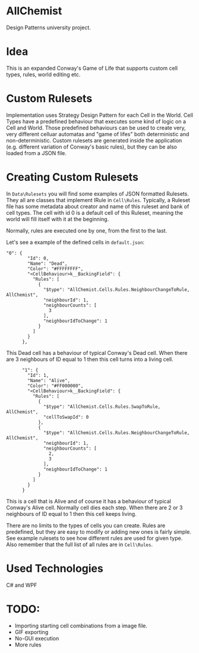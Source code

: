 # AllChemist
Design Patterns university project. 

# Idea
This is an expanded Conway's Game of Life that supports custom cell types, rules, world editing etc.

# Custom Rulesets
Implementation uses Strategy Design Pattern for each Cell in the World. Cell Types have a predefined behaviour that executes some kind of logic on a Cell and World. Those predefined behaviours can be used to create very, very different celluar automatas and "game of lifes" both deterministic and non-deterministic. Custom rulesets are generated inside the application (e.g. different variation of Conway's basic rules), but they can be also loaded from a JSON file. 

# Creating Custom Rulesets
In `Data\Rulesets` you will find some examples of JSON formatted Rulesets. They all are classes that implement IRule in `Cell\Rules`. Typically, a Ruleset file has some metadata about creator and name of this ruleset and bank of cell types. The cell with id 0 is a default cell of this Ruleset, meaning the world will fill itself with it at the beginning.

Normally, rules are executed one by one, from the first to the last.

Let's see a example of the defined cells in `default.json`:
```
"0": {
        "Id": 0,
        "Name": "Dead",
        "Color": "#FFFFFFFF",
        "<CellBehaviour>k__BackingField": {
          "Rules": [
            {
              "$type": "AllChemist.Cells.Rules.NeighbourChangeToRule, AllChemist",
              "neighbourId": 1,
              "neighbourCounts": [
                3
              ],
              "neighbourIdToChange": 1
            }
          ]
        }
      },
```

This Dead cell has a behaviour of typical Conway's Dead cell. When there are 3 neighbours of ID equal to 1 then this cell turns into a living cell.

```
      "1": {
        "Id": 1,
        "Name": "Alive",
        "Color": "#FF000000",
        "<CellBehaviour>k__BackingField": {
          "Rules": [
            {
              "$type": "AllChemist.Cells.Rules.SwapToRule, AllChemist",
              "cellToSwapId": 0
            },
            {
              "$type": "AllChemist.Cells.Rules.NeighbourChangeToRule, AllChemist",
              "neighbourId": 1,
              "neighbourCounts": [
                2,
                3
              ],
              "neighbourIdToChange": 1
            }
          ]
        }
      }
```
This is a cell that is Alive and of course it has a behaviour of typical Conway's Alive cell. 
Normally cell dies each step. 
When there are 2 or 3 neighbours of ID equal to 1 then this cell keeps living.

There are no limits to the types of cells you can create. Rules are predefined, but they are easy to modify or adding new ones is fairly simple. See example rulesets to see how different rules are used for given type. Also remember that the full list of all rules are in `Cell\Rules`.

# Used Technologies
C# and WPF

# TODO:
- Importing starting cell combinations from a image file.
- GIF exporting
- No-GUI execution
- More rules

